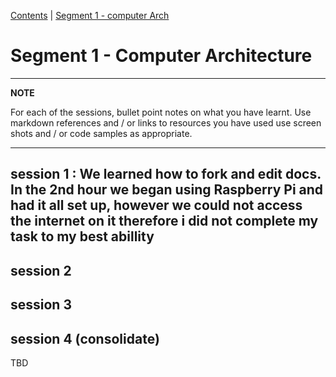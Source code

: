 [Contents](../personal_learning_record/personal_learning_record.md) | [Segment 1 - computer Arch](../personal_learning_record/segment1.md) 

# Segment 1 - Computer Architecture

---
**NOTE**

For each of the sessions, bullet point notes on what you have learnt.
Use markdown references and / or links to resources you have used
use  screen shots and / or code samples as appropriate.

---

## session 1 : We learned how to fork and edit docs. In the 2nd hour we began using Raspberry Pi and had it all set up, however we could not access the internet on it therefore i did not complete my task to my best abillity

## session 2

## session 3

## session 4 (consolidate)


TBD
